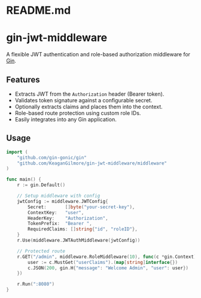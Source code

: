 # README.md

# gin-jwt-middleware

A flexible JWT authentication and role-based authorization middleware for [Gin](https://github.com/gin-gonic/gin).

## Features

- Extracts JWT from the `Authorization` header (Bearer token).
- Validates token signature against a configurable secret.
- Optionally extracts claims and places them into the context.
- Role-based route protection using custom role IDs.
- Easily integrates into any Gin application.

## Usage

```go
import (
    "github.com/gin-gonic/gin"
    "github.com/KeaganGilmore/gin-jwt-middleware/middleware"
)

func main() {
    r := gin.Default()

    // Setup middleware with config
    jwtConfig := middleware.JWTConfig{
        Secret:       []byte("your-secret-key"),
        ContextKey:   "user",
        HeaderKey:    "Authorization",
        TokenPrefix:  "Bearer ",
        RequiredClaims: []string{"id", "roleID"},
    }
    r.Use(middleware.JWTAuthMiddleware(jwtConfig))

    // Protected route
    r.GET("/admin", middleware.RoleMiddleware(10), func(c *gin.Context) {
        user := c.MustGet("userClaims").(map[string]interface{})
        c.JSON(200, gin.H{"message": "Welcome Admin", "user": user})
    })

    r.Run(":8080")
}
